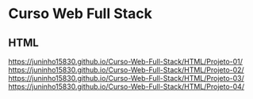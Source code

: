 # Curso Web Full Stack
 
 <h2> HTML </h2>
 
 https://juninho15830.github.io/Curso-Web-Full-Stack/HTML/Projeto-01/ <br>
 https://juninho15830.github.io/Curso-Web-Full-Stack/HTML/Projeto-02/ <br>
 https://juninho15830.github.io/Curso-Web-Full-Stack/HTML/Projeto-03/ <br>
 https://juninho15830.github.io/Curso-Web-Full-Stack/HTML/Projeto-04/
